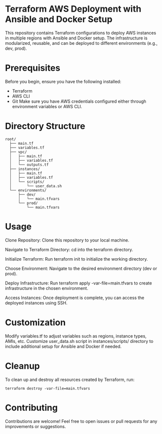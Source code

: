 # Terraform AWS Deployment with Ansible and Docker Setup
This repository contains Terraform configurations to deploy AWS instances in multiple regions with Ansible and Docker setup. The infrastructure is modularized, reusable, and can be deployed to different environments (e.g., dev, prod).

# Prerequisites
Before you begin, ensure you have the following installed:

- Terraform
- AWS CLI
- Git
Make sure you have AWS credentials configured either through environment variables or AWS CLI.

# Directory Structure
```
root/
  ├── main.tf
  ├── variables.tf
  ├── vpc/
  │   ├── main.tf
  │   ├── variables.tf
  │   └── outputs.tf
  ├── instances/
  │   ├── main.tf
  │   ├── variables.tf
  │   └── scripts/
  │       └── user_data.sh
  └── environments/
      ├── dev/
      │   └── main.tfvars
      └── prod/
          └── main.tfvars
```

# Usage
Clone Repository: Clone this repository to your local machine.

Navigate to Terraform Directory: cd into the terraform directory.

Initialize Terraform: Run terraform init to initialize the working directory.

Choose Environment: Navigate to the desired environment directory (dev or prod).

Deploy Infrastructure: Run terraform apply -var-file=main.tfvars to create infrastructure in the chosen environment.

Access Instances: Once deployment is complete, you can access the deployed instances using SSH.

# Customization
Modify variables.tf to adjust variables such as regions, instance types, AMIs, etc.
Customize user_data.sh script in instances/scripts/ directory to include additional setup for Ansible and Docker if needed.

# Cleanup
To clean up and destroy all resources created by Terraform, run:
```
terraform destroy -var-file=main.tfvars
```

# Contributing
Contributions are welcome! Feel free to open issues or pull requests for any improvements or suggestions.

